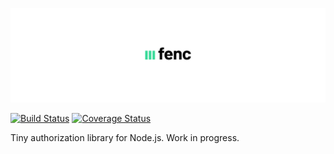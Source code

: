 ![](assets/title.png)

[![Build Status](https://travis-ci.org/envelope/fenc.svg?branch=master)](https://travis-ci.org/envelope/fenc)
[![Coverage Status](https://coveralls.io/repos/github/envelope/fenc/badge.svg)](https://coveralls.io/github/envelope/fenc)

Tiny authorization library for Node.js. Work in progress.
